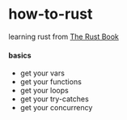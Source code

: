 # how-to-rust
learning rust from [The Rust Book](https://doc.rust-lang.org/book/)

#### basics
  - get your vars
  - get your functions
  - get your loops
  - get your try-catches
  - get your concurrency
  
  
